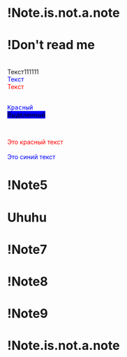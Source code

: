 # !Note.is.not.a.note
# !Don't read me

<br><span style="color:whote">Текст111111</span>
<br><span style="color:blue">Текст</span>
<br><span style="color:red">Текст</span>

<br><kbd style="color:blue">Красный</kbd>
<br><mark style="background:blue">Выделенный</mark>

<br><div style="color:red">Это красный текст</div>
<br><div style="color:blue">Это синий текст</div>

# !Note5
# Uhuhu
# !Note7
# !Note8
# !Note9
# !Note.is.not.a.note

